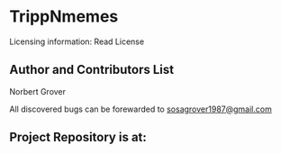 #  TrippNmemes
Licensing information: Read License

Author and Contributors List
-----
Norbert Grover

All discovered bugs can be forewarded to sosagrover1987@gmail.com

Project Repository is at:
-----
